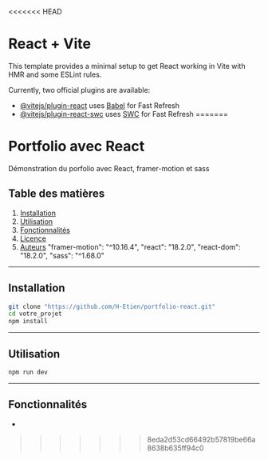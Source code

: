 <<<<<<< HEAD
# React + Vite

This template provides a minimal setup to get React working in Vite with HMR and some ESLint rules.

Currently, two official plugins are available:

- [@vitejs/plugin-react](https://github.com/vitejs/vite-plugin-react/blob/main/packages/plugin-react/README.md) uses [Babel](https://babeljs.io/) for Fast Refresh
- [@vitejs/plugin-react-swc](https://github.com/vitejs/vite-plugin-react-swc) uses [SWC](https://swc.rs/) for Fast Refresh
=======
# Portfolio avec React

Démonstration du porfolio avec React, framer-motion et sass

## Table des matières

1. [Installation](#installation)
2. [Utilisation](#utilisation)
3. [Fonctionnalités](#fonctionnalités)
4. [Licence](#licence)
5. [Auteurs](#auteurs)
   "framer-motion": "^10.16.4",
   "react": "18.2.0",
   "react-dom": "18.2.0",
   "sass": "^1.68.0"

---

## Installation

```bash
git clone "https://github.com/H-Etien/portfolio-react.git"
cd votre_projet
npm install
```

---

## Utilisation

```bash
npm run dev
```

---

## Fonctionnalités

-
>>>>>>> 8eda2d53cd66492b57819be66a8638b635ff94c0
